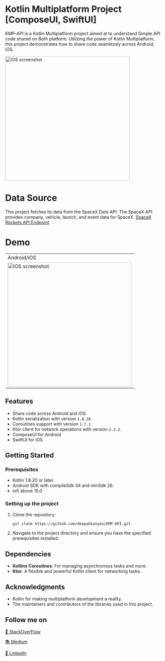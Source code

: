 # Kotlin Multiplatform Project [ComposeUI, SwiftUI]

KMP-API is a Kotlin Multiplatform project aimed at to understand Simple API code shared on Both platform. 
Utilizing the power of Kotlin Multiplatform, this project demonstrates how to share code seamlessly across Android, iOS.

<tr>
    <td valign="top"><img src="https://github.com/deepakkanyan/KMP-API/blob/master/images/Untitled_Project_V1.gif" alt="iOS screenshot" width="400"/></td>
  </tr>

# Data Source

This project fetches its data from the SpaceX Data API. The SpaceX API provides company, vehicle, launch, and event data for SpaceX.
[SpaceX Rockets API Endpoint](https://docs.spacexdata.com/)

# Demo
<table>
  <tr>
    <td>Android/iOS</td>
  </tr>
  <tr>
    <td valign="top"><img src="https://github.com/deepakkanyan/KMP-API/blob/master/images/Untitled_Project_V1.gif" alt="iOS screenshot" width="400"/></td>
  </tr>
 </table>

## Features
- Share code across Android and iOS.
- Kotlin serialization with version `1.8.20`.
- Coroutines support with version `1.7.1`.
- Ktor client for network operations with version `2.3.2`.
- ComposeUI for Android
- SwiftUI for iOS

## Getting Started

### Prerequisites

- Kotlin 1.8.20 or later.
- Android SDK with compileSdk 34 and minSdk 26.
- ioS above 15.0

### Setting up the project

1. Clone the repository:

   ```bash
   git clone https://github.com/deepakkanyan/KMP-API.git
   ```

2. Navigate to the project directory and ensure you have the specified prerequisites installed.

## Dependencies

- **Kotlinx Coroutines**: For managing asynchronous tasks and more.
- **Ktor**: A flexible and powerful Kotlin client for networking tasks.

## Acknowledgments

- Kotlin for making multiplatform development a reality.
- The maintainers and contributors of the libraries used in this project.

## Follow me on

[🤖 StackOverFlow](https://stackoverflow.com/users/3995941/deepak-ror)   

[📚 Medium](https://medium.com/@deepak.kanyan.07)    

[📱 LinkedIn](https://www.linkedin.com/in/deepak-k-1611629a/)  

